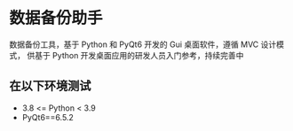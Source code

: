# 数据备份助手

数据备份工具，基于 Python 和 PyQt6 开发的 Gui 桌面软件，遵循 MVC 设计模式，
供基于 Python 开发桌面应用的研发人员入门参考，持续完善中

## 在以下环境测试

- 3.8 <= Python < 3.9
- PyQt6==6.5.2
